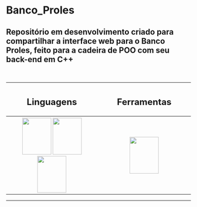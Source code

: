 # Banco_Proles

<p> <h2> Repositório em desenvolvimento criado para compartilhar a interface web para o Banco Proles, feito para a cadeira de POO com seu back-end em C++</h2> </p> <br>

<table align="center">
  <tr>
    <th width=300> <h2> Linguagens </h2> </th>
    <th width=300> <h2> Ferramentas </h2> </th>
  </tr>
  <tr>
    <th width=300>
        <img src="https://cdn.jsdelivr.net/gh/devicons/devicon/icons/html5/html5-original.svg" width=79, height=100 />
        <img src="https://cdn.jsdelivr.net/gh/devicons/devicon/icons/css3/css3-original.svg" width=79, height=100 /> 
        <img src="https://cdn.jsdelivr.net/gh/devicons/devicon/icons/javascript/javascript-original.svg" width=79, height=100/>    
    </th>
    <th width=300>
      <img src="https://cdn.jsdelivr.net/gh/devicons/devicon/icons/vscode/vscode-original.svg" width=79, height=100/>    
    </th>
  </tr>

</table>

<hr>
